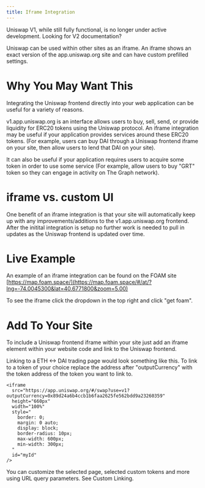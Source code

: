 ```yaml
---
title: Iframe Integration
---
```


<Info>
Uniswap V1, while still fully functional, is no longer under active development. Looking for <Link to='/docs/v2/'>V2 documentation</Link>?
</Info>

Uniswap can be used within other sites as an iframe. An iframe shows an exact version of the app.uniswap.org site and can have custom prefilled settings.

# Why You May Want This

Integrating the Uniswap frontend directly into your web application can be useful for a variety of reasons.

v1.app.uniswap.org is an interface allows users to buy, sell, send, or provide liquidity for ERC20 tokens using the Uniswap protocol. An iframe integration may be useful if your application provides services around these ERC20 tokens. \(For example, users can buy DAI through a Uniswap frontend iframe on your site, then allow users to lend that DAI on your site\).

It can also be useful if your application requires users to acquire some token in order to use some service \(For example, allow users to buy "GRT" token so they can engage in activity on The Graph network\).

# iframe vs. custom UI

One benefit of an iframe integration is that your site will automatically keep up with any improvements/additions to the v1.app.uniswap.org frontend. After the initital integration is setup no further work is needed to pull in updates as the Uniswap frontend is updated over time.

# Live Example

An example of an iframe integration can be found on the FOAM site [https://map.foam.space/](https://map.foam.space/#/at/?lng=-74.0045300&lat=40.6771800&zoom=5.00)

To see the iframe click the dropdown in the top right and click "get foam".

# Add To Your Site

To include a Uniswap frontend iframe within your site just add an iframe element within your website code and link to the Uniswap frontend.

Linking to a ETH &lt;-&gt; DAI trading page would look something like this. To link to a token of your choice replace the address after "outputCurrency" with the token address of the token you want to link to.

```text
<iframe
  src="https://app.uniswap.org/#/swap?use=v1?outputCurrency=0x89d24a6b4ccb1b6faa2625fe562bdd9a23260359"
  height="660px"
  width="100%"
  style="
    border: 0;
    margin: 0 auto;
    display: block;
    border-radius: 10px;
    max-width: 600px;
    min-width: 300px;
  "
  id="myId"
/>
```

You can customize the selected page, selected custom tokens and more using URL query parameters. See <Link to='/docs/v1/frontend-integration/custom-linking'>Custom Linking</Link>.
